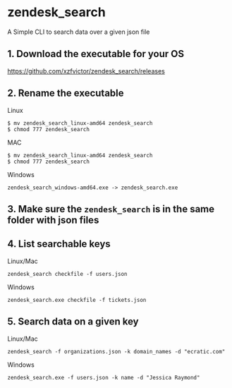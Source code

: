 # zendesk_search
A Simple CLI to search data over a given json file

## 1. Download the executable for your OS
https://github.com/xzfvictor/zendesk_search/releases

## 2. Rename the executable
Linux
```
$ mv zendesk_search_linux-amd64 zendesk_search
$ chmod 777 zendesk_search
```
MAC
```
$ mv zendesk_search_linux-amd64 zendesk_search
$ chmod 777 zendesk_search
```
Windows
```
zendesk_search_windows-amd64.exe -> zendesk_search.exe
```
## 3. Make sure the ```zendesk_search``` is in the same folder with json files

## 4. List searchable keys
Linux/Mac
```
zendesk_search checkfile -f users.json
```
Windows
```
zendesk_search.exe checkfile -f tickets.json
```
## 5. Search data on a given key
Linux/Mac
```
zendesk_search -f organizations.json -k domain_names -d "ecratic.com"
```
Windows
```
zendesk_search.exe -f users.json -k name -d "Jessica Raymond"
```

